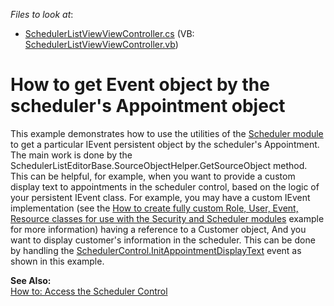 <!-- default file list -->
*Files to look at*:

* [SchedulerListViewViewController.cs](./CS/WinSolution.Module.Win/SchedulerListViewViewController.cs) (VB: [SchedulerListViewViewController.vb](./VB/WinSolution.Module.Win/SchedulerListViewViewController.vb))
<!-- default file list end -->
# How to get Event object by the scheduler's Appointment object


<p>This example demonstrates how to use the utilities of the <a href="http://documentation.devexpress.com/#Xaf/CustomDocument2812">Scheduler module</a> to get a particular IEvent persistent object by the scheduler's Appointment. The main work is done by the SchedulerListEditorBase.SourceObjectHelper.GetSourceObject method.<br />
This can be helpful, for example, when you want to provide a custom display text to appointments in the scheduler control, based on the logic of your persistent IEvent class. For example, you may have a custom IEvent implementation (see the <a href="https://www.devexpress.com/Support/Center/p/E1255">How to create fully custom Role, User, Event, Resource classes for use with the Security and Scheduler modules</a> example for more information) having a reference to a Customer object, And you want to display customer's information in the scheduler. This can be done by handling the <a href="http://documentation.devexpress.com/#WindowsForms/DevExpressXtraSchedulerSchedulerControl_InitAppointmentDisplayTexttopic">SchedulerControl.InitAppointmentDisplayText</a> event as shown in this example.</p><p><strong>See Also:</strong><br />
<a href="http://documentation.devexpress.com/#Xaf/CustomDocument2814">How to: Access the Scheduler Control</a></p>

<br/>


